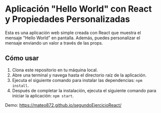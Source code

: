 # Aplicación "Hello World" con React y Propiedades Personalizadas

Esta es una aplicación web simple creada con React que muestra el mensaje "Hello World" en pantalla. Además, puedes personalizar el mensaje enviando un valor a través de las props.

## Cómo usar

1. Clona este repositorio en tu máquina local.
2. Abre una terminal y navega hasta el directorio raíz de la aplicación.
3. Ejecuta el siguiente comando para instalar las dependencias: `npm install`.
4. Después de completar la instalación, ejecuta el siguiente comando para iniciar la aplicación: `npm start`.

Demo: https://mateo872.github.io/segundoEjercicioReact/
